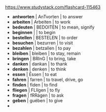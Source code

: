 https://www.studystack.com/flashcard-115463

- **antworten** | AnTvorten | to answer
- **arbeiten**  | Arbeiten  | to work
- **bedeuten**  | BEDOITEN  | to mean, signify
- **beginnen**  |           | to begin
- **bestellen** | BESTELEN  | to order
- **besuchen**  | bezurren  | to visit
- **bezahlen**  | betzallen | to pay
- **bleiben**   | bleiben   | to stay, remain
- **bringen**   | BRInG     | to bring, take
- **danken**    | dankan    | to thank
- **denken**    | denken    | to think
- **essen**     | Éssen     | to eat
- **fahren**    | farren    | to travel, drive, go
- **finden**    | fiden     | to find
- **fliegen**   | FLIígen   | to fly
- **fragen**    | fRRágen   | to ask
- **geben**     | guében    | to give
- 
